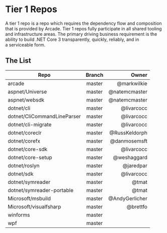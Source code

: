 # Tier 1 Repos

A tier 1 repo is a repo which requires the dependency flow and composition that is provided by Arcade.  Tier 1 repos fully participate in all shared tooling and infrastructure areas.
The primary driving business requirement is the ability to build .NET Core 3 transparently, quickly, reliably, and in a serviceable form.

## The List

| Repo                        | Branch        | Owner           |
| --------------------------- |:-------------:| ---------------:| 
| arcade                      | master        |  @markwilkie    |
| aspnet/Universe             | master        |  @natemcmaster  |
| aspnet/websdk               | master        |  @natemcmaster  |
| dotnet/cli                  | master        |  @livarcocc     |
| dotnet/CliCommandLineParser | master        |  @livarcocc     |
| dotnet/cli-migrate          | master        |  @livarcocc     |
| dotnet/coreclr              | master        |  @RussKeldorph  |
| dotnet/corefx               | master        |  @danmosemsft   |
| dotnet/core-sdk             | master        |  @livarcocc     |
| dotnet/core-setup           | master        |  @weshaggard    |
| dotnet/roslyn               | master        |  @jaredpar      |
| dotnet/sdk                  | master        |  @livarcocc     |
| dotnet/symreader            | master        |  @tmat          |
| dotnet/symreader-portable   | master        |  @tmat          |
| Microsoft/msbuild           | master        |  @AndyGerlicher |
| Microsoft/visualfsharp      | master        |  @brettfo       |
| winforms                    | master        |  |
| wpf                         | master        |  |

